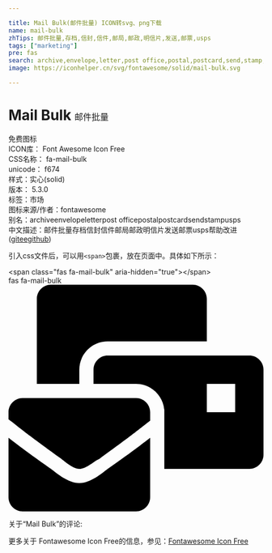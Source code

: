 ```yaml
---

title: Mail Bulk(邮件批量) ICON转svg、png下载
name: mail-bulk
zhTips: 邮件批量,存档,信封,信件,邮局,邮政,明信片,发送,邮票,usps
tags: ["marketing"]
pre: fas
search: archive,envelope,letter,post office,postal,postcard,send,stamp,usps
image: https://iconhelper.cn/svg/fontawesome/solid/mail-bulk.svg

---
```


# Mail Bulk  <small style="font-size: 60%;font-weight: 100">邮件批量</small>


<div class="detail-page">
<p>
<span><span class="badge-success badge">免费图标</span> </span>
<br/>
<span>
ICON库：
<span class="badge-secondary badge">Font Awesome Icon Free</span> 
</span>
<br/>
<span>
CSS名称：
<span class="badge-secondary badge">fa-mail-bulk</span> 
</span>
<br/>
<span>
unicode：
<span class="badge-secondary badge">f674</span> 
<copy-btn content='f674' btn-title=""></copy-btn>
<copy-btn :content='String.fromCodePoint(parseInt("f674", 16))' btn-title="复制U"></copy-btn>
</span><br/><span>样式：<span class="badge-light badge">实心(solid)</span></span>
<br/>
<span>
版本：
<span class="badge-secondary badge">5.3.0</span> 
</span><br/><span>标签：<span class="badge-light badge"><router-link to="/tags/marketing.html">市场</router-link></span></span>
<br/>
<span>图标来源/作者：<span class="badge-light badge">fontawesome</span></span> 
<br/>
<span>别名：<span class="badge-light badge">archive</span><span class="badge-light badge">envelope</span><span class="badge-light badge">letter</span><span class="badge-light badge">post office</span><span class="badge-light badge">postal</span><span class="badge-light badge">postcard</span><span class="badge-light badge">send</span><span class="badge-light badge">stamp</span><span class="badge-light badge">usps</span></span><br/><span class="zh-detail">中文描述：<span class="badge-primary badge">邮件批量</span><span class="badge-primary badge">存档</span><span class="badge-primary badge">信封</span><span class="badge-primary badge">信件</span><span class="badge-primary badge">邮局</span><span class="badge-primary badge">邮政</span><span class="badge-primary badge">明信片</span><span class="badge-primary badge">发送</span><span class="badge-primary badge">邮票</span><span class="badge-primary badge">usps</span><span class="help-link"><span>帮助改进</span>(<a href="https://gitee.com/liuwave/icon-helper/edit/master/json/fontawesome/solid/mail-bulk.json" target="_blank" rel="noopener noreferrer">gitee</a><a href="https://github.com/liuwave/icon-helper/edit/master/json/fontawesome/solid/mail-bulk.json" target="_blank" rel="noopener noreferrer">github</a></span>)</span><br/>
</p>
</div>
<div class="alert alert-dark">
  <i class="fas fa-mail-bulk fa-xs"></i>
  <i class="fas fa-mail-bulk fa-sm"></i>
  <i class="fas fa-mail-bulk fa-lg"></i>
  <i class="fas fa-mail-bulk fa-2x"></i>
  <i class="fas fa-mail-bulk fa-3x"></i>
  <i class="fas fa-mail-bulk fa-5x"></i>
  <i class="fas fa-mail-bulk fa-7x"></i>
</div>
<div>
  <p>引入css文件后，可以用<code>&lt;span&gt;</code>包裹，放在页面中。具体如下所示：    
  </p>
  <div class="alert alert-primary" style="font-size: 14px">
    &lt;span class="fas fa-mail-bulk" aria-hidden="true"&gt;&lt;/span&gt;
    <copy-btn content='<span class="fas fa-mail-bulk" aria-hidden="true"></span>'></copy-btn>
  </div>
  <div class="alert alert-secondary">
    <i class="fas fa-mail-bulk"
    style="font-size: 24px"
    aria-hidden="true"></i> fas fa-mail-bulk
    <copy-btn content="fas fa-mail-bulk" btn-title="复制图标名称"></copy-btn>
  </div>
</div>
<div id="svg" class="svg-wrap">
<svg xmlns="http://www.w3.org/2000/svg" viewBox="0 0 576 512"><path d="M160 448c-25.6 0-51.2-22.4-64-32-64-44.8-83.2-60.8-96-70.4V480c0 17.67 14.33 32 32 32h256c17.67 0 32-14.33 32-32V345.6c-12.8 9.6-32 25.6-96 70.4-12.8 9.6-38.4 32-64 32zm128-192H32c-17.67 0-32 14.33-32 32v16c25.6 19.2 22.4 19.2 115.2 86.4 9.6 6.4 28.8 25.6 44.8 25.6s35.2-19.2 44.8-22.4c92.8-67.2 89.6-67.2 115.2-86.4V288c0-17.67-14.33-32-32-32zm256-96H224c-17.67 0-32 14.33-32 32v32h96c33.21 0 60.59 25.42 63.71 57.82l.29-.22V416h192c17.67 0 32-14.33 32-32V192c0-17.67-14.33-32-32-32zm-32 128h-64v-64h64v64zm-352-96c0-35.29 28.71-64 64-64h224V32c0-17.67-14.33-32-32-32H96C78.33 0 64 14.33 64 32v192h96v-32z"/></svg>
</div>
<detail full-name='fa-mail-bulk'></detail>
<div>
<p>关于“Mail Bulk”的评论:</p>
</div>
<Vssue title="关于“Mail Bulk”的评论" ></Vssue>    
<div><p>更多关于  Fontawesome Icon Free的信息，参见：<a target="_blank" href="https://iconhelper.cn/fontawesome.html">Fontawesome Icon Free</a>
</p></div>
